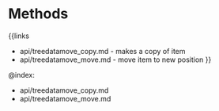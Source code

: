 
Methods
=======

{{links
- api/treedatamove_copy.md - makes a copy of item
- api/treedatamove_move.md - move item to new position
}}

@index:
- api/treedatamove_copy.md
- api/treedatamove_move.md


